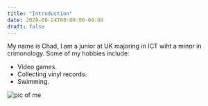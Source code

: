 ```yaml
---
title: "Introduction"
date: 2020-08-24T00:00:00-04:00
draft: false
---
```

My name is Chad, I am a junior at UK majoring in ICT wiht a minor in crimonology. Some of my hobbies include: 
<ul>
<li>Video games.</li>
<li>Collecting vinyl records.</li>
<li>Swimming.</li>
</ul>

![pic of me](/path/to/me.jpg "Myself")
